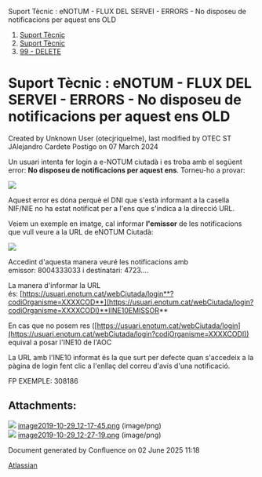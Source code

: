 Suport Tècnic : eNOTUM - FLUX DEL SERVEI - ERRORS - No disposeu de notificacions per aquest ens OLD  

1.  [Suport Tècnic](index.md)
2.  [Suport Tècnic](13893782.md)
3.  [99 - DELETE](99---DELETE_64979390.md)

Suport Tècnic : eNOTUM - FLUX DEL SERVEI - ERRORS - No disposeu de notificacions per aquest ens OLD
===================================================================================================

Created by Unknown User (otecjriquelme), last modified by OTEC ST JAlejandro Cardete Postigo on 07 March 2024

Un usuari intenta fer login a e-NOTUM ciutadà i es troba amb el següent error: **No disposeu de notificacions per aquest ens**. Torneu-ho a provar:

![](attachments/28706664/28706667.png)

  

Aquest error es dóna perquè el DNI que s'està informant a la casella NIF/NIE no ha estat notificat per a l'ens que s'indica a la direcció URL.

Veiem un exemple en imatge, cal informar **l'emissor** de les notificacions que vull veure a la URL de eNOTUM Ciutadà:

![](attachments/28706664/28706688.png)

Accedint d'aquesta manera veuré les notificacions amb emissor: 8004333033 i destinatari: 4723....

La manera d'informar la URL és: [https://usuari.enotum.cat/webCiutada/login**?codiOrganisme=XXXXCOD**](https://usuari.enotum.cat/webCiutada/login?codiOrganisme=XXXXCODI)**IINE10EMISSOR**

  

En cas que no posem res ([https://usuari.enotum.cat/webCiutada/login](https://usuari.enotum.cat/webCiutada/login?codiOrganisme=XXXXCODI)) equival a posar l'INE10 de l'AOC

  

La URL amb l'INE10 informat és la que surt per defecte quan s'accedeix a la pàgina de login fent clic a l'enllaç del correu d'avís d'una notificació.

  

FP EXEMPLE: 308186

  

Attachments:
------------

![](images/icons/bullet_blue.gif) [image2019-10-29\_12-17-45.png](attachments/28706664/28706667.png) (image/png)  
![](images/icons/bullet_blue.gif) [image2019-10-29\_12-27-19.png](attachments/28706664/28706688.png) (image/png)  

Document generated by Confluence on 02 June 2025 11:18

[Atlassian](http://www.atlassian.com/)